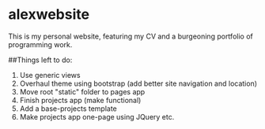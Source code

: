 # alexwebsite

This is my personal website, featuring my CV and a burgeoning portfolio of programming work.

##Things left to do:

1. Use generic views
2. Overhaul theme using bootstrap (add better site navigation and location)
3. Move root "static" folder to pages app
4. Finish projects app (make functional)
5. Add a base-projects template
6. Make projects app one-page using JQuery etc.
